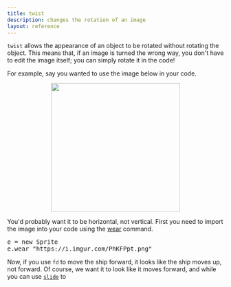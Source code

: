 ```yaml
---
title: twist
description: changes the rotation of an image
layout: reference
---
```


`twist` allows the appearance of an object to be rotated without rotating the object. This means that, if an image is turned the wrong way, you don't have to edit the image itself; you can simply rotate it in the code! 

For example, say you wanted to use the image below in your code. 

<img src="https://i.imgur.com/PhKFPpt.png" height=300 style="
  display: block;
  margin: auto;">

You'd probably want it to be horizontal, not vertical. First you need to import the image into your code using the [wear](wear.html) command. 

<pre class="jumbo">
e = new Sprite
e.wear "<span data-dfn="image url">https://i.imgur.com/PhKFPpt.png</span>"
</pre>

<script type="figure" height=300 width=100>
speed Infinity
ht()
e = new Sprite
e.wear "https://i.imgur.com/PhKFPpt.png"
e.scale .75
</script>

Now, if you use `fd` to move the ship forward, it looks like the ship moves up, not forward. Of course, we want it to look like it moves forward, and while you can use [`slide`](slide.html) to 
